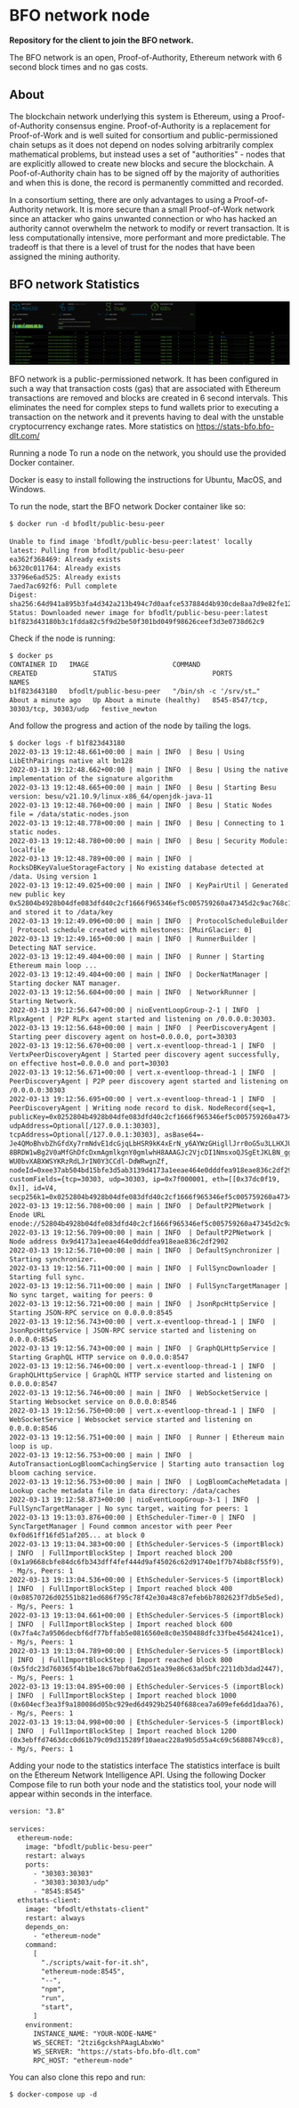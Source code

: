 # BFO network node
**Repository for the client to join the BFO network.**

The BFO network is an open, Proof-of-Authority, Ethereum network with 6 second block times and no gas costs. 


## About
The blockchain network underlying this system is Ethereum, using a Proof-of-Authority consensus engine. Proof-of-Authority is a replacement for Proof-of-Work and is well suited for consortium and public-permissioned chain setups as it does not depend on nodes solving arbitrarily complex mathematical problems, but instead uses a set of "authorities" - nodes that are explicitly allowed to create new blocks and secure the blockchain. A Poof-of-Authority chain has to be signed off by the majority of authorities and when this is done, the record is permanently committed and recorded.

In a consortium setting, there are only advantages to using a Proof-of-Authority network. It is more secure than a small Proof-of-Work network since an attacker who gains unwanted connection or who has hacked an authority cannot overwhelm the network to modify or revert transaction. It is less computationally intensive, more performant and more predictable. The tradeoff is that there is a level of trust for the nodes that have been assigned the mining authority.


## BFO network Statistics

![BFO network Statistics](bfo-network-statistics.png)

BFO network is a public-permissioned network. It has been configured in such a way that transaction costs (gas) that are associated with Ethereum transactions are removed and blocks are created in 6 second intervals. This eliminates the need for complex steps to fund wallets prior to executing a transaction on the network and it prevents having to deal with the unstable cryptocurrency exchange rates. More statistics on https://stats-bfo.bfo-dlt.com/

Running a node
To run a node on the network, you should use the provided Docker container.

Docker is easy to install following the instructions for Ubuntu, MacOS, and Windows.

To run the node, start the BFO network Docker container like so:

```
$ docker run -d bfodlt/public-besu-peer

Unable to find image 'bfodlt/public-besu-peer:latest' locally
latest: Pulling from bfodlt/public-besu-peer
ea362f368469: Already exists
b6320c011764: Already exists
33796e6ad525: Already exists
7aed7ac692f6: Pull complete
Digest: sha256:64d941a895b3fa4d342a213b494c7d0aafce537884d4b930cde8aa7d9e82fe12
Status: Downloaded newer image for bfodlt/public-besu-peer:latest
b1f823d43180b3c1fdda82c5f9d2be50f301bd049f98626ceef3d3e0738d62c9
```


Check if the node is running:

```
$ docker ps
CONTAINER ID   IMAGE                     COMMAND                  CREATED              STATUS                        PORTS                                 NAMES
b1f823d43180   bfodlt/public-besu-peer   "/bin/sh -c '/srv/st…"   About a minute ago   Up About a minute (healthy)   8545-8547/tcp, 30303/tcp, 30303/udp   festive_newton
```

And follow the progress and action of the node by tailing the logs.

```
$ docker logs -f b1f823d43180
2022-03-13 19:12:48.661+00:00 | main | INFO  | Besu | Using LibEthPairings native alt bn128
2022-03-13 19:12:48.662+00:00 | main | INFO  | Besu | Using the native implementation of the signature algorithm
2022-03-13 19:12:48.665+00:00 | main | INFO  | Besu | Starting Besu version: besu/v21.10.9/linux-x86_64/openjdk-java-11
2022-03-13 19:12:48.760+00:00 | main | INFO  | Besu | Static Nodes file = /data/static-nodes.json
2022-03-13 19:12:48.778+00:00 | main | INFO  | Besu | Connecting to 1 static nodes.
2022-03-13 19:12:48.780+00:00 | main | INFO  | Besu | Security Module: localfile
2022-03-13 19:12:48.789+00:00 | main | INFO  | RocksDBKeyValueStorageFactory | No existing database detected at /data. Using version 1
2022-03-13 19:12:49.025+00:00 | main | INFO  | KeyPairUtil | Generated new public key 0x52804b4928b04dfe083dfd40c2cf1666f965346ef5c005759260a47345d2c9ac768c1df9af201c8673ad8222f90ca84fe1c588830a3242b2beaeb844d351f9b6 and stored it to /data/key
2022-03-13 19:12:49.096+00:00 | main | INFO  | ProtocolScheduleBuilder | Protocol schedule created with milestones: [MuirGlacier: 0]
2022-03-13 19:12:49.165+00:00 | main | INFO  | RunnerBuilder | Detecting NAT service.
2022-03-13 19:12:49.404+00:00 | main | INFO  | Runner | Starting Ethereum main loop ...
2022-03-13 19:12:49.404+00:00 | main | INFO  | DockerNatManager | Starting docker NAT manager.
2022-03-13 19:12:56.604+00:00 | main | INFO  | NetworkRunner | Starting Network.
2022-03-13 19:12:56.647+00:00 | nioEventLoopGroup-2-1 | INFO  | RlpxAgent | P2P RLPx agent started and listening on /0.0.0.0:30303.
2022-03-13 19:12:56.648+00:00 | main | INFO  | PeerDiscoveryAgent | Starting peer discovery agent on host=0.0.0.0, port=30303
2022-03-13 19:12:56.670+00:00 | vert.x-eventloop-thread-1 | INFO  | VertxPeerDiscoveryAgent | Started peer discovery agent successfully, on effective host=0.0.0.0 and port=30303
2022-03-13 19:12:56.671+00:00 | vert.x-eventloop-thread-1 | INFO  | PeerDiscoveryAgent | P2P peer discovery agent started and listening on /0.0.0.0:30303
2022-03-13 19:12:56.695+00:00 | vert.x-eventloop-thread-1 | INFO  | PeerDiscoveryAgent | Writing node record to disk. NodeRecord{seq=1, publicKey=0x0252804b4928b04dfe083dfd40c2cf1666f965346ef5c005759260a47345d2c9ac, udpAddress=Optional[/127.0.0.1:30303], tcpAddress=Optional[/127.0.0.1:30303], asBase64=-Je4QMoBhvbZhGfdXy7rmNdvE1dcGjqLbHSR9kK4xErN_y6AYWzGHigllJrr0oG5u3LLHXJUG8uRc7VjbHi-8BRDW1wBg2V0aMfGhDfcDxmAgmlkgnY0gmlwhH8AAAGJc2VjcDI1NmsxoQJSgEtJKLBN_gg9_UDCzxZm-WU0bvXABXWSYKRzRdLJrIN0Y3CCdl-DdWRwgnZf, nodeId=0xee37ab504bd15bfe3d5ab3139d4173a1eeae464e0dddfea918eae836c2df2902, customFields={tcp=30303, udp=30303, ip=0x7f000001, eth=[[0x37dc0f19, 0x]], id=V4, secp256k1=0x0252804b4928b04dfe083dfd40c2cf1666f965346ef5c005759260a47345d2c9ac}}
2022-03-13 19:12:56.708+00:00 | main | INFO  | DefaultP2PNetwork | Enode URL enode://52804b4928b04dfe083dfd40c2cf1666f965346ef5c005759260a47345d2c9ac768c1df9af201c8673ad8222f90ca84fe1c588830a3242b2beaeb844d351f9b6@127.0.0.1:30303
2022-03-13 19:12:56.709+00:00 | main | INFO  | DefaultP2PNetwork | Node address 0x9d4173a1eeae464e0dddfea918eae836c2df2902
2022-03-13 19:12:56.710+00:00 | main | INFO  | DefaultSynchronizer | Starting synchronizer.
2022-03-13 19:12:56.711+00:00 | main | INFO  | FullSyncDownloader | Starting full sync.
2022-03-13 19:12:56.711+00:00 | main | INFO  | FullSyncTargetManager | No sync target, waiting for peers: 0
2022-03-13 19:12:56.721+00:00 | main | INFO  | JsonRpcHttpService | Starting JSON-RPC service on 0.0.0.0:8545
2022-03-13 19:12:56.743+00:00 | vert.x-eventloop-thread-1 | INFO  | JsonRpcHttpService | JSON-RPC service started and listening on 0.0.0.0:8545
2022-03-13 19:12:56.743+00:00 | main | INFO  | GraphQLHttpService | Starting GraphQL HTTP service on 0.0.0.0:8547
2022-03-13 19:12:56.746+00:00 | vert.x-eventloop-thread-1 | INFO  | GraphQLHttpService | GraphQL HTTP service started and listening on 0.0.0.0:8547
2022-03-13 19:12:56.746+00:00 | main | INFO  | WebSocketService | Starting Websocket service on 0.0.0.0:8546
2022-03-13 19:12:56.750+00:00 | vert.x-eventloop-thread-1 | INFO  | WebSocketService | Websocket service started and listening on 0.0.0.0:8546
2022-03-13 19:12:56.751+00:00 | main | INFO  | Runner | Ethereum main loop is up.
2022-03-13 19:12:56.753+00:00 | main | INFO  | AutoTransactionLogBloomCachingService | Starting auto transaction log bloom caching service.
2022-03-13 19:12:56.753+00:00 | main | INFO  | LogBloomCacheMetadata | Lookup cache metadata file in data directory: /data/caches
2022-03-13 19:12:58.873+00:00 | nioEventLoopGroup-3-1 | INFO  | FullSyncTargetManager | No sync target, waiting for peers: 1
2022-03-13 19:13:03.876+00:00 | EthScheduler-Timer-0 | INFO  | SyncTargetManager | Found common ancestor with peer Peer 0xf0d61ff16fd51af205... at block 0
2022-03-13 19:13:04.383+00:00 | EthScheduler-Services-5 (importBlock) | INFO  | FullImportBlockStep | Import reached block 200 (0x1a9668cbfe84dc6fb343dff4fef444d9af45026c62d91740e1f7b74b88cf55f9), - Mg/s, Peers: 1
2022-03-13 19:13:04.536+00:00 | EthScheduler-Services-5 (importBlock) | INFO  | FullImportBlockStep | Import reached block 400 (0x08570726d02551b821ed686f795c78f42e30a48c87efeb6b7802623f7db5e5ed), - Mg/s, Peers: 1
2022-03-13 19:13:04.661+00:00 | EthScheduler-Services-5 (importBlock) | INFO  | FullImportBlockStep | Import reached block 600 (0x7fa4c7a9506decbf6df77bffab5e0816560e8c0e350488dfc33fbe45d4241ce1), - Mg/s, Peers: 1
2022-03-13 19:13:04.789+00:00 | EthScheduler-Services-5 (importBlock) | INFO  | FullImportBlockStep | Import reached block 800 (0x5fdc23d760365f4b1be18c67bbf0a62d51ea39e86c63ad5bfc2211db3dad2447), - Mg/s, Peers: 1
2022-03-13 19:13:04.895+00:00 | EthScheduler-Services-5 (importBlock) | INFO  | FullImportBlockStep | Import reached block 1000 (0x604ecf3ea3f9a180086d05bc929ed6d4929b2540f688cea7a609efe6dd1daa76), - Mg/s, Peers: 1
2022-03-13 19:13:04.998+00:00 | EthScheduler-Services-5 (importBlock) | INFO  | FullImportBlockStep | Import reached block 1200 (0x3ebffd7463dcc0d61b79c09d315289f10aeac228a9b5d55a4c69c56808749cc8), - Mg/s, Peers: 1
```

Adding your node to the statistics interface
The statistics interface is built on the Ethereum Network Intelligence API. Using the following Docker Compose file to run both your node and the statistics tool, your node will appear within seconds in the interface.

```
version: "3.8"

services:
  ethereum-node:
    image: "bfodlt/public-besu-peer"
    restart: always
    ports:
      - "30303:30303"
      - "30303:30303/udp"
      - "8545:8545"
  ethstats-client:
    image: "bfodlt/ethstats-client"
    restart: always
    depends_on:
      - "ethereum-node"
    command:
      [
        "./scripts/wait-for-it.sh",
        "ethereum-node:8545",
        "--",
        "npm",
        "run",
        "start",
      ]
    environment:
      INSTANCE_NAME: "YOUR-NODE-NAME"
      WS_SECRET: "2tzi6gckshPAagLAbxWo"
      WS_SERVER: "https://stats-bfo.bfo-dlt.com"
      RPC_HOST: "ethereum-node"
```

You can also clone this repo and run:

```
$ docker-compose up -d
```
